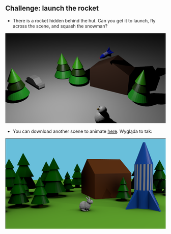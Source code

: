 ## Challenge: launch the rocket

+ There is a rocket hidden behind the hut. Can you get it to launch, fly across the scene, and squash the snowman?

![Flying rocket](images/blender-flying-rocket.png)

+ You can download another scene to animate [here](resources/bunny-challenge.blend). Wygląda to tak:

![Bunny challenge](images/blender-bunny-challenge.png)